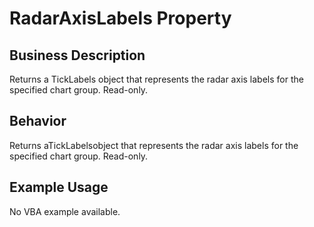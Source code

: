 # RadarAxisLabels Property

## Business Description
Returns a TickLabels object that represents the radar axis labels for the specified chart group. Read-only.

## Behavior
Returns aTickLabelsobject that represents the radar axis labels for the specified chart group. Read-only.

## Example Usage
No VBA example available.